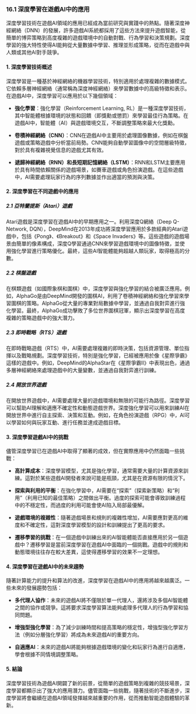 ### 16.1 深度學習在遊戲AI中的應用

深度學習技術在遊戲AI領域的應用已經成為當前研究與實踐中的熱點。隨著深度神經網絡（DNN）的發展，許多遊戲AI系統都採用了這些方法來提升遊戲智能，從簡單的博弈策略到高度複雜的遊戲環境中的自動對戰、行為學習和決策規劃。深度學習的強大特性使得AI能夠從大量數據中學習、推理並形成策略，從而在遊戲中與人類或其他AI對手競爭。

#### 1. 深度學習技術概述
深度學習是一種基於神經網絡的機器學習技術，特別適用於處理複雜的數據模式。它依賴多層神經網絡（通常稱為深度神經網絡）來學習數據中的高級特徵和表示。在遊戲AI中，深度學習可以應用於以下幾個領域：

- **強化學習**：強化學習（Reinforcement Learning, RL）是一種深度學習技術，其中智能體根據環境的狀態和回饋（即獎勳或懲罰）來學習最佳行為策略。在遊戲AI中，智能體（AI）與遊戲環境交互，不斷調整策略來最大化獎勳。

- **卷積神經網絡（CNN）**：CNN在遊戲AI中主要用於處理圖像數據，例如在棋盤遊戲或策略遊戲中分析當前局勢。CNN能夠自動學習圖像中的空間層級特徵，對於具有複雜視覺信息的遊戲尤其有效。

- **遞歸神經網絡（RNN）和長短期記憶網絡（LSTM）**：RNN和LSTM主要應用於具有時間依賴關係的遊戲場景，如賽車遊戲或角色扮演遊戲。在這些遊戲中，AI需要處理玩家行為的序列數據並作出適當的預測與決策。

#### 2. 深度學習在不同遊戲中的應用

##### 2.1 亞特蘭提斯（Atari）遊戲
Atari遊戲是深度學習在遊戲AI中的早期應用之一。利用深度Q網絡（Deep Q-Network, DQN），DeepMind在2013年成功將深度學習應用於多款經典的Atari遊戲中，包括《Pong》、《Breakout》和《Space Invaders》等。這些遊戲的遊戲場景由簡單的像素構成，深度Q學習通過CNN來學習遊戲環境中的圖像特徵，並使用強化學習進行策略優化。最終，這些AI智能體能夠超越人類玩家，取得極高的分數。

##### 2.2 棋盤遊戲
在棋類遊戲（如國際象棋和圍棋）中，深度學習與強化學習的結合被廣泛應用。例如，AlphaGo是由DeepMind開發的圍棋AI，利用了卷積神經網絡和強化學習來學習圍棋的策略。AlphaGo從大量的專業對局數據中學習，並通過自我對弈進行強化學習。最終，AlphaGo成功擊敗了多位世界圍棋冠軍，顯示出深度學習在高度複雜的策略遊戲中的強大潛力。

##### 2.3 即時戰略（RTS）遊戲
在即時戰略遊戲（RTS）中，AI需要處理複雜的即時決策，包括資源管理、單位指揮以及戰略規劃。深度學習技術，特別是強化學習，已經被應用於像《星際爭霸》這樣的遊戲中。例如，DeepMind的AlphaStar在《星際爭霸II》中表現出色，通過多層神經網絡來處理遊戲中的大量變數，並通過自我對弈進行訓練。

##### 2.4 開放世界遊戲
在開放世界遊戲中，AI需要處理大量的遊戲環境和無限的可能行為路徑。深度學習可以幫助AI理解和適應不確定性和動態遊戲世界。深度強化學習可以用來訓練AI在開放世界中進行自主探索、決策和互動。例如，在角色扮演遊戲（RPG）中，AI可以學習如何與玩家互動、進行任務並達成遊戲目標。

#### 3. 深度學習遊戲AI中的挑戰

儘管深度學習已在遊戲AI中取得了顯著的成效，但在實際應用中仍然面臨一些挑戰：

- **高計算成本**：深度學習模型，尤其是強化學習，通常需要大量的計算資源來訓練。這對於某些遊戲AI開發者來說可能是瓶頸，尤其是在資源有限的情況下。

- **探索與利用的平衡**：在強化學習中，AI需要在“探索”（探索新策略）和“利用”（利用已知的最佳策略）之間做出平衡。過度的探索可能會導致訓練過程中的不穩定性，而過度的利用可能會使AI陷入局部最優解。

- **遊戲環境的複雜性**：隨著遊戲場景和規則的複雜性增加，AI需要應對更高的維度和不確定性，這對深度學習模型的設計和訓練提出了更高的要求。

- **遷移學習的挑戰**：在一個遊戲中訓練出來的AI智能體能否直接應用於另一個遊戲中？遷移學習是當前深度學習在遊戲AI中面臨的一個挑戰。遊戲中的規則和動態環境往往存在較大差異，這使得遷移學習的效果不一定理想。

#### 4. 深度學習在遊戲AI中的未來趨勢

隨著計算能力的提升和算法的改進，深度學習在遊戲AI中的應用將越來越廣泛。一些未來的發展趨勢包括：

- **多代理人協作**：未來的遊戲AI將不僅限於單一代理人，還將涉及多個AI智能體之間的協作或競爭。這將要求深度學習算法能夠處理多代理人的行為學習和協同問題。

- **增強型強化學習**：為了減少訓練時間和提高策略的穩定性，增強型強化學習方法（例如分層強化學習）將成為未來遊戲AI的重要方向。

- **自適應AI**：未來的遊戲AI將能夠根據遊戲環境的變化和玩家行為進行自適應，學會根據不同情境調整策略。

#### 5. 結論

深度學習技術為遊戲AI開闢了新的前景，從簡單的遊戲策略到複雜的競技場景，深度學習都顯示出了強大的應用潛力。儘管面臨一些挑戰，隨著技術的不斷進步，深度學習將會繼續在遊戲AI領域發揮越來越重要的作用，從而推動智能遊戲體驗的革新。